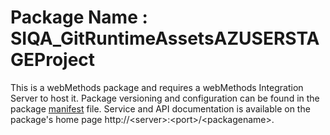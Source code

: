 # Package Name : SIQA_GitRuntimeAssetsAZUSERSTAGEProject
This is a webMethods package and requires a webMethods Integration Server to host it. Package versioning and configuration can be found in the package [manifest](./SIQA_GitRuntimeAssetsAZUSERSTAGEProject/manifest.v3) file. Service and API documentation is available on the package's home page http://&lt;server&gt;:&lt;port&gt;/&lt;packagename>.